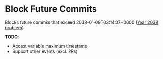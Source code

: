 # Block Future Commits

Blocks future commits that exceed 2038-01-09T03:14:07+0000 ([Year 2038 problem](https://en.wikipedia.org/wiki/Year_2038_problem)).

**TODO**:

- Accept variable maximum timestamp
- Support other events (excl. PRs)
